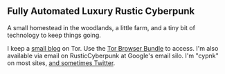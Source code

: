 ## Fully Automated Luxury Rustic Cyberpunk

A small homestead in the woodlands, a little farm, and a tiny bit of technology to keep things going.

I keep a [small blog](http://kpz62k4pnyh5g5t2efecabkywt2aiwcnqylthqyywilqgxeiipen5xid.onion/) on Tor. Use the [Tor Browser Bundle](https://www.torproject.org/) to access. I'm also available via email on RusticCyberpunk at Google's email silo. I'm "cypnk" on most sites, [and sometimes Twitter](https://sh2.us/twitter).
